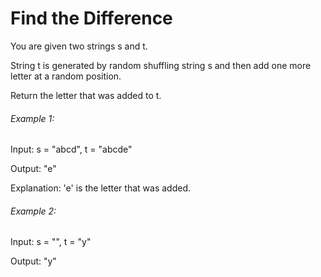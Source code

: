# Find the Difference

You are given two strings s and t.

String t is generated by random shuffling string s and then add one more letter at a random position.

Return the letter that was added to t.

###### Example 1:

Input: s = "abcd", t = "abcde"

Output: "e"

Explanation: 'e' is the letter that was added.

###### Example 2:

Input: s = "", t = "y"

Output: "y"